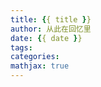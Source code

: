 ```yaml
---
title: {{ title }}
author: 从此在回忆里
date: {{ date }}
tags: 
categories: 
mathjax: true
---
```



